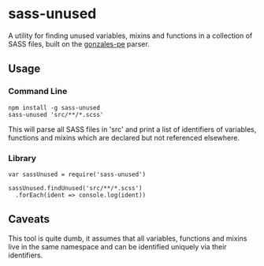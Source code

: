sass-unused
===========

A utility for finding unused variables, mixins and functions in a collection of
SASS files, built on the
[gonzales-pe](https://github.com/tonyganch/gonzales-pe) parser.

## Usage

### Command Line

```
npm install -g sass-unused
sass-unused 'src/**/*.scss'
```

This will parse all SASS files in 'src' and print a list of identifiers of
variables, functions and mixins which are declared but not referenced
elsewhere.

### Library

```
var sassUnused = require('sass-unused')

sassUnused.findUnused('src/**/*.scss')
  .forEach(ident => console.log(ident))
```

## Caveats

This tool is quite dumb, it assumes that all variables, functions and mixins
live in the same namespace and can be identified uniquely via their
identifiers.
